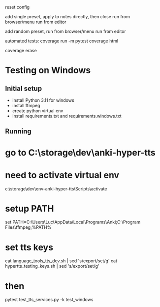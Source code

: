 reset config

add single preset,
apply to notes directly, then close
run from browser/menu
run from editor

add  random preset,
run from browser/menu
run from editor

automated tests:
coverage run -m pytest
coverage html

coverage erase

# Testing on Windows
## Initial setup
* install Python 3.11 for windows
* install ffmpeg
* create python virtual env
* install requirements.txt and requirements.windows.txt
## Running
# go to C:\storage\dev\anki-hyper-tts
# need to activate virtual env
c:\storage\dev\env-anki-hyper-tts\Scripts\activate
# setup PATH
set PATH=C:\Users\Luc\AppData\Local\Programs\Anki;C:\Program Files\ffmpeg;%PATH%
# set tts keys
cat language_tools_tts_dev.sh | sed 's/export/set/g'
cat hypertts_testing_keys.sh  | sed 's/export/set/g'
# then
pytest test_tts_services.py  -k test_windows
